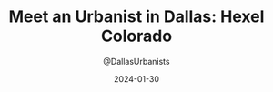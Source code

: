 ---
layout: instagram_embed
title: "Meet an Urbanist in Dallas: Hexel Colorado"
date: 2024-01-30
author: "@DallasUrbanists"
external_url: https://www.instagram.com/p/C4MjI92I7lh
---